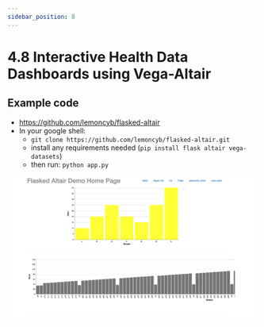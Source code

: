 ```yaml
---
sidebar_position: 8
---
```


# 4.8 Interactive Health Data Dashboards using Vega-Altair 



## Example code
- https://github.com/lemoncyb/flasked-altair 
- In your google shell:
    - `git clone https://github.com/lemoncyb/flasked-altair.git`
    - install any requirements needed (`pip install flask altair vega-datasets`)
    - then run: `python app.py`

![Flasked Altair Demo](../../static/img/ch4/flasked_altair_demo.png)